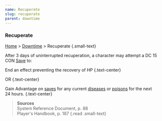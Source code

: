 ```yaml
---
name: Recuperate
slug: recuperate
parent: downtime
---
```

### Recuperate
[Home](dm-operations-center) > [Downtime](downtime) > Recuperate {.small-text}

After 3 days of uninterrupted recuperation, a character may attempt a DC 15 CON [Save](saving-throw) to:

End an effect preventing the recovery of HP {.text-center}

OR {.text-center}
 
Gain Advantage on [saves](saving-throw) for any current [diseases](diseases) or [poisons](poisons) for the next 24 hours. {.text-center}

> **Sources** <br/>
> System Reference Document, p. 88<br/>
> Player's Handbook, p. 187
{.read .small-text} 